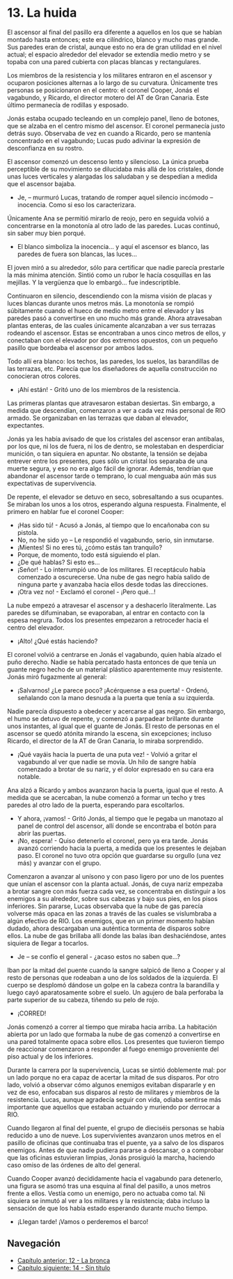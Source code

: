 # 13. La huida

El ascensor al final del pasillo era diferente a aquellos en los que se habían montado hasta entonces; este era cilíndrico, blanco y mucho mas grande. Sus paredes eran de cristal, aunque esto no era de gran utilidad en el nivel actual; el espacio alrededor del elevador se extendía medio metro y se topaba con una pared cubierta con placas blancas y rectangulares.

Los miembros de la resistencia y los militares entraron en el ascensor y ocuparon posiciones alternas a lo largo de su curvatura. Únicamente tres personas se posicionaron en el centro: el coronel Cooper, Jonás el vagabundo, y Ricardo, el director motero del AT de Gran Canaria. Este último permanecía de rodillas y esposado. 

Jonás estaba ocupado tecleando en un complejo panel, lleno de botones, que se alzaba en el centro mismo del ascensor. El coronel permanecía justo detrás suyo. Observaba de vez en cuando a Ricardo, pero se mantenía concentrado en el vagabundo; Lucas pudo adivinar la expresión de desconfianza en su rostro.

El ascensor comenzó un descenso lento y silencioso. La única prueba perceptible de su movimiento se dilucidaba más allá de los cristales, donde unas luces verticales y alargadas los saludaban y se despedían a medida que el ascensor bajaba.

- Je, – murmuró Lucas, tratando de romper aquel silencio incómodo – inocencia. Como si eso los caracterizara.

Únicamente Ana se permitió mirarlo de reojo, pero en seguida volvió a concentrarse en la monotonía al otro lado de las paredes. Lucas continuó, sin saber muy bien porqué.

- El blanco simboliza la inocencia... y aquí el ascensor es blanco, las paredes de fuera son blancas, las luces...

El joven miró a su alrededor, sólo para certificar que nadie parecía prestarle la más mínima atención. Sintió como un rubor le hacía cosquillas en las mejillas. Y la vergüenza que lo embargó... fue indescriptible.

Continuaron en silencio, descendiendo con la misma visión de placas y luces blancas durante unos metros más. La monotonía se rompió súbitamente cuando el hueco de medio metro entre el elevador y las paredes pasó a convertirse en uno mucho más grande. Ahora atravesaban plantas enteras, de las cuales únicamente alcanzaban a ver sus terrazas rodeando el ascensor. Estas se encontraban a unos cinco metros de ellos, y conectaban con el elevador por dos extremos opuestos, con un pequeño pasillo que bordeaba el ascensor por ambos lados.

Todo allí era blanco: los techos, las paredes, los suelos, las barandillas de las terrazas, etc. Parecía que los diseñadores de aquella construcción no conocieran otros colores.

- ¡Ahí están! - Gritó uno de los miembros de la resistencia.

Las primeras plantas que atravesaron estaban desiertas. Sin embargo, a medida que descendían, comenzaron a ver a cada vez más personal de RIO armado. Se organizaban en las terrazas que daban al elevador, expectantes.

Jonás ya les había avisado de que los cristales del ascensor eran antibalas, por los que, ni los de fuera, ni los de dentro, se molestaban en desperdiciar munición, o tan siquiera en apuntar. No obstante, la tensión se dejaba entrever entre los presentes, pues sólo un cristal los separaba de una muerte segura, y eso no era algo fácil de ignorar. Además, tendrían que abandonar el ascensor tarde o temprano, lo cual menguaba aún más sus expectativas de supervivencia.

De repente, el elevador se detuvo en seco, sobresaltando a sus ocupantes. Se miraban los unos a los otros, esperando alguna respuesta. Finalmente, el primero en hablar fue el coronel Cooper:

- ¡Has sido tú! - Acusó a Jonás, al tiempo que lo encañonaba con su pistola.
- No, no he sido yo – Le respondió el vagabundo, serio, sin inmutarse.
- ¡Mientes! Si no eres tú, ¿cómo estás tan tranquilo?
- Porque, de momento, todo está siguiendo el plan.
- ¿De qué hablas? Si esto es...
- ¡Señor! - Lo interrumpió uno de los militares. El receptáculo había comenzado a oscurecerse. Una nube de gas negro había salido de ninguna parte y avanzaba hacia ellos desde todas las direcciones.
- ¡Otra vez no! - Exclamó el coronel - ¡Pero qué...!

La nube empezó a atravesar el ascensor y a deshacerlo literalmente. Las paredes se difuminaban, se evaporaban, al entrar en contacto con la espesa negrura. Todos los presentes empezaron a retroceder hacia el centro del elevador.

- ¡Alto! ¿Qué estás haciendo?

El coronel volvió a centrarse en Jonás el vagabundo, quien había alzado el puño derecho. Nadie se había percatado hasta entonces de que tenía un guante negro hecho de un material plástico aparentemente muy resistente. Jonás miró fugazmente al general:

- ¡Salvarnos! ¿Le parece poco? ¡Acérquense a esa puerta! - Ordenó, señalando con la mano desnuda a la puerta que tenía a su izquierda.

Nadie parecía dispuesto a obedecer y acercarse al gas negro. Sin embargo, el humo se detuvo de repente, y comenzó a parpadear brillante durante unos instantes, al igual que el guante de Jonás. El resto de personas en el ascensor se quedó atónita mirando la escena, sin excepciones; incluso Ricardo, el director de la AT de Gran Canaria, lo miraba sorprendido.

- ¡Qué vayáis hacia la puerta de una puta vez! - Volvió a gritar el vagabundo al ver que nadie se movía. Un hilo de sangre había comenzado a brotar de su nariz, y el dolor expresado en su cara era notable.

Ana alzó a Ricardo y ambos avanzaron hacia la puerta, igual que el resto. A medida que se acercaban, la nube comenzó a formar un techo y tres paredes al otro lado de la puerta, esperando para escoltarlos.

- Y ahora, ¡vamos! - Gritó Jonás, al tiempo que le pegaba un manotazo al panel de control del ascensor, allí donde se encontraba el botón para abrir las puertas.
- ¡No, espera! - Quiso detenerlo el coronel, pero ya era tarde. Jonás avanzó corriendo hacia la puerta, a medida que los presentes le dejaban paso. El coronel no tuvo otra opción que guardarse su orgullo (una vez más) y avanzar con el grupo.

Comenzaron a avanzar al unísono y con paso ligero por uno de los puentes que unían el ascensor con la planta actual. Jonás, de cuya nariz empezaba a brotar sangre con más fuerza cada vez, se concentraba en distinguir a los enemigos a su alrededor, sobre sus cabezas y bajo sus pies, en los pisos inferiores. Sin pararse, Lucas observaba que la nube de gas parecía volverse más opaca en las zonas a través de las cuales se vislumbraba a algún efectivo de RIO. Los enemigos, que en un primer momento habían dudado, ahora descargaban una auténtica tormenta de disparos sobre ellos. La nube de gas brillaba allí donde las balas iban deshaciéndose, antes siquiera de llegar a tocarlos.

- Je – se confío el general - ¿acaso estos no saben que...?

Iban por la mitad del puente cuando la sangre salpicó de lleno a Cooper y al resto de personas que rodeaban a uno de los soldados de la izquierda. El cuerpo se desplomó dándose un golpe en la cabeza contra la barandilla y luego cayó aparatosamente sobre el suelo. Un agujero de bala perforaba la parte superior de su cabeza, tiñendo su pelo de rojo.

- ¡CORRED!

Jonás comenzó a correr al tiempo que miraba hacia arriba. La habitación abierta por un lado que formaba la nube de gas comenzó a convertirse en una pared totalmente opaca sobre ellos. Los presentes que tuvieron tiempo de reaccionar comenzaron a responder al fuego enemigo proveniente del piso actual y de los inferiores.

Durante la carrera por la supervivencia, Lucas se sintió doblemente mal: por un lado porque no era capaz de acertar la mitad de sus disparos. Por otro lado, volvió a observar cómo algunos enemigos evitaban dispararle y en vez de eso, enfocaban sus disparos al resto de militares y miembros de la resistencia. Lucas, aunque agradecía seguir con vida, odiaba sentirse más importante que aquellos que estaban actuando y muriendo por derrocar a RIO.

Cuando llegaron al final del puente, el grupo de dieciséis personas se había reducido a uno de nueve. Los supervivientes avanzaron unos metros en el pasillo de oficinas que continuaba tras el puente, ya a salvo de los disparos enemigos. Antes de que nadie pudiera pararse a descansar, o a comprobar que las oficinas estuvieran limpias, Jonás prosiguió la marcha, haciendo caso omiso de las órdenes de alto del general. 

Cuando Cooper avanzó decididamente hacia el vagabundo para detenerlo, una figura se asomó tras una esquina al final del pasillo, a unos metros frente a ellos. Vestía como un enemigo, pero no actuaba como tal. Ni siquiera se inmutó al ver a los militares y la resistencia; daba incluso la sensación de que los había estado esperando durante mucho tiempo.

- ¡Llegan tarde! ¡Vamos o perderemos el barco!


## Navegación

- [Capítulo anterior: 12 - La bronca](c12_la-bronca.md)
- [Capítulo siguiente: 14 - Sin título](c14_sin-título.md)
